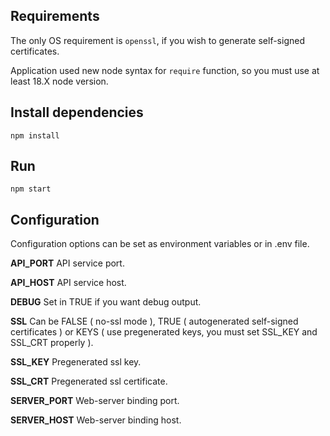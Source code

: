 ## Requirements

The only OS requirement is `openssl`, if you wish to generate self-signed certificates.

Application used new node syntax for `require` function, so you must use at least 18.X node version.

## Install dependencies

`npm install`

## Run

`npm start`

## Configuration

Configuration options can be set as environment variables or in .env file.

**API_PORT** API service port.

**API_HOST** API service host.

**DEBUG** Set in TRUE if you want debug output.

**SSL** Can be FALSE ( no-ssl mode ), TRUE ( autogenerated self-signed certificates ) or KEYS ( use pregenerated keys, you must set SSL_KEY and SSL_CRT properly ).

**SSL_KEY** Pregenerated ssl key.

**SSL_CRT** Pregenerated ssl certificate.

**SERVER_PORT** Web-server binding port.

**SERVER_HOST** Web-server binding host.

